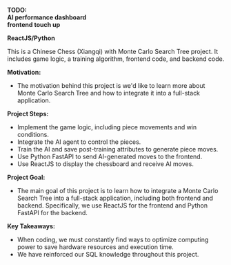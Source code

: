 **TODO:** <br>
**AI performance dashboard**<br>
**frontend touch up**

**ReactJS/Python**

This is a Chinese Chess (Xiangqi) with Monte Carlo Search Tree project. It includes game logic, a training algorithm, frontend code, and backend code.

**Motivation:**<br>
- The motivation behind this project is we'd like to learn more about Monte Carlo Search Tree and how to integrate it into a full-stack application.

**Project Steps:**<br>
- Implement the game logic, including piece movements and win conditions.
- Integrate the AI agent to control the pieces.
- Train the AI and save post-training attributes to generate piece moves.
- Use Python FastAPI to send AI-generated moves to the frontend.
- Use ReactJS to display the chessboard and receive AI moves.
  
**Project Goal:**<br>
- The main goal of this project is to learn how to integrate a Monte Carlo Search Tree into a full-stack application, including both frontend and backend. Specifically, we use ReactJS for the frontend and Python FastAPI for the backend.

**Key Takeaways:**<br>
- When coding, we must constantly find ways to optimize computing power to save hardware resources and execution time.
- We have reinforced our SQL knowledge throughout this project.
